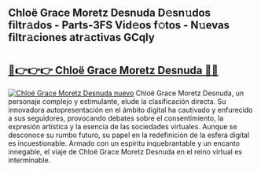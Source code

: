 ## Chloë Grace Moretz Desnuda D𝚎sn𝚞dos filtr𝚊dos - Parts-3FS Vid𝚎os f𝚘tos - N𝚞evas filtr𝚊ciones atr𝚊ctivas GCqly

# <h2><a href="http://mb92ar.tromn.icu/?c=Chlo%c3%ab+Grace+Moretz+Desnuda">🔗👉👉👉 Chloë Grace Moretz Desnuda 🔗🔗</a></h2>

[![Chloë Grace Moretz Desnuda nuevo](https://i.imgur.com/pEAQMta.gif)](http://mb92ar.tromn.icu/?c=Chlo%c3%ab+Grace+Moretz+Desnuda)
Chloë Grace Moretz Desnuda, un personaje complejo y estimulante, elude la clasificación directa. Su innovadora autopresentación en el ámbito digital ha cautivado y enfurecido a sus seguidores, provocando debates sobre el consentimiento, la expresión artística y la esencia de las sociedades virtuales. Aunque se desconoce su rumbo futuro, su papel en la redefinición de la esfera digital es incuestionable. Armado con un espíritu inquebrantable y un encanto innegable, el viaje de Chloë Grace Moretz Desnuda en el reino virtual es interminable.
